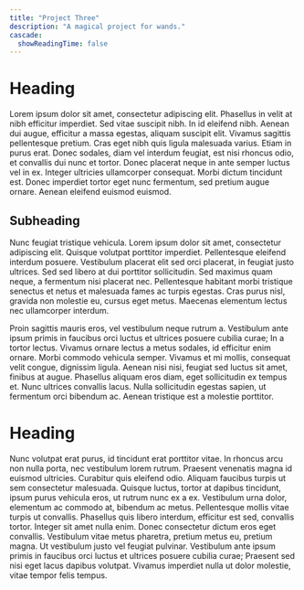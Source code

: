 ```yaml
---
title: "Project Three"
description: "A magical project for wands."
cascade:
  showReadingTime: false
---
```


# Heading

Lorem ipsum dolor sit amet, consectetur adipiscing elit. Phasellus in velit at nibh efficitur imperdiet. Sed vitae 
suscipit nibh. In id eleifend nibh. Aenean dui augue, efficitur a massa egestas, aliquam suscipit elit. Vivamus 
sagittis pellentesque pretium. Cras eget nibh quis ligula malesuada varius. Etiam in purus erat. Donec sodales, 
diam vel interdum feugiat, est nisi rhoncus odio, et convallis dui nunc et tortor. Donec placerat neque in ante 
semper luctus vel in ex. Integer ultricies ullamcorper consequat. Morbi dictum tincidunt est. Donec imperdiet 
tortor eget nunc fermentum, sed pretium augue ornare. Aenean eleifend euismod euismod. 

## Subheading

Nunc feugiat tristique vehicula. Lorem ipsum dolor sit amet, consectetur adipiscing elit. Quisque volutpat 
porttitor imperdiet. Pellentesque eleifend interdum posuere. Vestibulum placerat elit sed orci placerat, in 
feugiat justo ultrices. Sed sed libero at dui porttitor sollicitudin. Sed maximus quam neque, a fermentum nisi 
placerat nec. Pellentesque habitant morbi tristique senectus et netus et malesuada fames ac turpis egestas. Cras 
purus nisl, gravida non molestie eu, cursus eget metus. Maecenas elementum lectus nec ullamcorper interdum. 

Proin sagittis mauris eros, vel vestibulum neque rutrum a. Vestibulum ante ipsum primis in faucibus orci luctus et 
ultrices posuere cubilia curae; In a tortor lectus. Vivamus ornare lectus a metus sodales, id efficitur enim 
ornare. Morbi commodo vehicula semper. Vivamus et mi mollis, consequat velit congue, dignissim ligula. Aenean nisi 
nisi, feugiat sed luctus sit amet, finibus at augue. Phasellus aliquam eros diam, eget sollicitudin ex tempus et. 
Nunc ultrices convallis lacus. Nulla sollicitudin egestas sapien, ut fermentum orci bibendum ac. Aenean tristique 
est a molestie porttitor. 

# Heading

Nunc volutpat erat purus, id tincidunt erat porttitor vitae. In rhoncus arcu non nulla porta, nec vestibulum lorem 
rutrum. Praesent venenatis magna id euismod ultricies. Curabitur quis eleifend odio. Aliquam faucibus turpis ut 
sem consectetur malesuada. Quisque luctus, tortor at dapibus tincidunt, ipsum purus vehicula eros, ut rutrum nunc 
ex a ex. Vestibulum urna dolor, elementum ac commodo at, bibendum ac metus. Pellentesque mollis vitae turpis ut 
convallis. Phasellus quis libero interdum, efficitur est sed, convallis tortor. Integer sit amet nulla enim. Donec 
consectetur dictum eros eget convallis. Vestibulum vitae metus pharetra, pretium metus eu, pretium magna. Ut 
vestibulum justo vel feugiat pulvinar. Vestibulum ante ipsum primis in faucibus orci luctus et ultrices posuere 
cubilia curae; Praesent sed nisi eget lacus dapibus volutpat. Vivamus imperdiet nulla ut dolor molestie, vitae 
tempor felis tempus.


